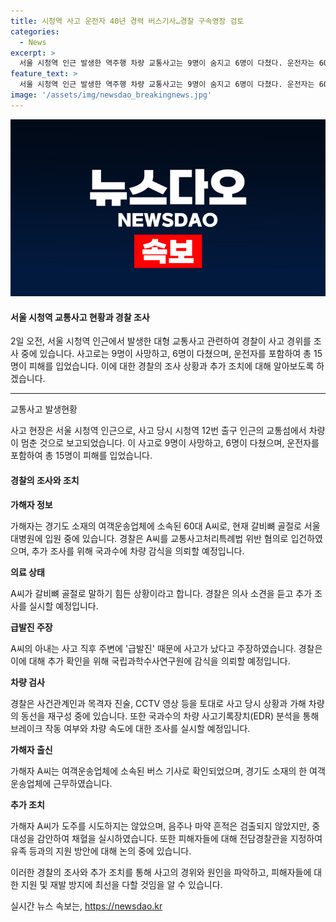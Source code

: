 ```yaml
---
title: 시청역 사고 운전자 40년 경력 버스기사…경찰 구속영장 검토
categories:
  - News
excerpt: >
  서울 시청역 인근 발생한 역주행 차량 교통사고는 9명이 숨지고 6명이 다쳤다. 운전자는 60대 A씨로, 경찰은 급발진 여부를 조사 중이다. A씨는 갈비뼈 골절로 입원 중이며, 현재 가해자에 대한 추가 조사가 이뤄지고 있다. A씨의 운전 경력과 사고 당시의 차량 속도 등이 주목받고 있으며, 경찰은 사고 당시 상황을 확인하기 위해 다각도로 조사 중이다.
feature_text: >
  서울 시청역 인근 발생한 역주행 차량 교통사고는 9명이 숨지고 6명이 다쳤다. 운전자는 60대 A씨로, 경찰은 급발진 여부를 조사 중이다. A씨는 갈비뼈 골절로 입원 중이며, 현재 가해자에 대한 추가 조사가 이뤄지고 있다. A씨의 운전 경력과 사고 당시의 차량 속도 등이 주목받고 있으며, 경찰은 사고 당시 상황을 확인하기 위해 다각도로 조사 중이다.
image: '/assets/img/newsdao_breakingnews.jpg'
---
```


<p><img src="/assets/img/newsdao_breakingnews.jpg" alt="cryptoinkorea 속보" /></p>

<h4>서울 시청역 교통사고 현황과 경찰 조사</h4>

<p>2일 오전, 서울 시청역 인근에서 발생한 대형 교통사고 관련하여 경찰이 사고 경위를 조사 중에 있습니다. 사고로는 9명이 사망하고, 6명이 다쳤으며, 운전자를 포함하여 총 15명이 피해를 입었습니다. 이에 대한 경찰의 조사 상황과 추가 조치에 대해 알아보도록 하겠습니다.</p>

<hr />

<p>교통사고 발생현황</p>

<p>사고 현장은 서울 시청역 인근으로, 사고 당시 시청역 12번 출구 인근의 교통섬에서 차량이 멈춘 것으로 보고되었습니다. 이 사고로 9명이 사망하고, 6명이 다쳤으며, 운전자를 포함하여 총 15명이 피해를 입었습니다.</p>

<h4>경찰의 조사와 조치</h4>

<p><strong>가해자 정보</strong></p>

<p>가해자는 경기도 소재의 여객운송업체에 소속된 60대 A씨로, 현재 갈비뼈 골절로 서울대병원에 입원 중에 있습니다. 경찰은 A씨를 교통사고처리특례법 위반 혐의로 입건하였으며, 추가 조사를 위해 국과수에 차량 감식을 의뢰할 예정입니다.</p>

<p><strong>의료 상태</strong></p>

<p>A씨가 갈비뼈 골절로 말하기 힘든 상황이라고 합니다. 경찰은 의사 소견을 듣고 추가 조사를 실시할 예정입니다.</p>

<p><strong>급발진 주장</strong></p>

<p>A씨의 아내는 사고 직후 주변에 '급발진' 때문에 사고가 났다고 주장하였습니다. 경찰은 이에 대해 추가 확인을 위해 국립과학수사연구원에 감식을 의뢰할 예정입니다.</p>

<p><strong>차량 검사</strong></p>

<p>경찰은 사건관계인과 목격자 진술, CCTV 영상 등을 토대로 사고 당시 상황과 가해 차량의 동선을 재구성 중에 있습니다. 또한 국과수의 차량 사고기록장치(EDR) 분석을 통해 브레이크 작동 여부와 차량 속도에 대한 조사를 실시할 예정입니다.</p>

<p><strong>가해자 출신</strong></p>

<p>가해자 A씨는 여객운송업체에 소속된 버스 기사로 확인되었으며, 경기도 소재의 한 여객운송업체에 근무하였습니다. </p>

<p><strong>추가 조치</strong></p>

<p>가해자 A씨가 도주를 시도하지는 않았으며, 음주나 마약 흔적은 검출되지 않았지만, 중대성을 감안하여 채혈을 실시하였습니다. 또한 피해자들에 대해 전담경찰관을 지정하여 유족 등과의 지원 방안에 대해 논의 중에 있습니다.</p>

<p>이러한 경찰의 조사와 추가 조치를 통해 사고의 경위와 원인을 파악하고, 피해자들에 대한 지원 및 재발 방지에 최선을 다할 것임을 알 수 있습니다.</p>
실시간 뉴스 속보는, <a href="https://newsdao.kr" rel="dofollow">https://newsdao.kr</a>


